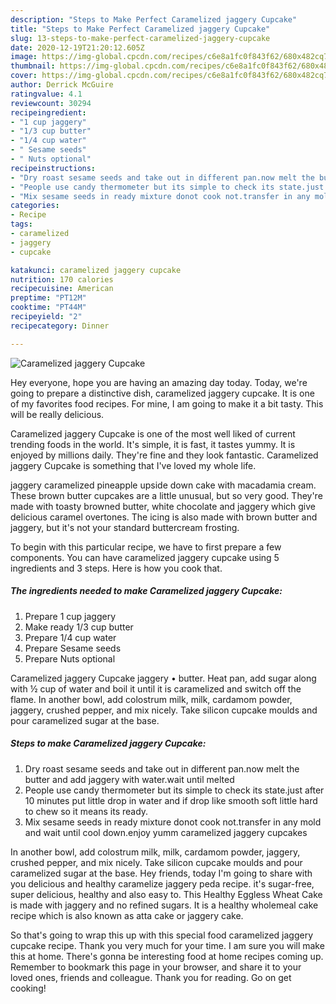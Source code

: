 ```yaml
---
description: "Steps to Make Perfect Caramelized jaggery Cupcake"
title: "Steps to Make Perfect Caramelized jaggery Cupcake"
slug: 13-steps-to-make-perfect-caramelized-jaggery-cupcake
date: 2020-12-19T21:20:12.605Z
image: https://img-global.cpcdn.com/recipes/c6e8a1fc0f843f62/680x482cq70/caramelized-jaggery-cupcake-recipe-main-photo.jpg
thumbnail: https://img-global.cpcdn.com/recipes/c6e8a1fc0f843f62/680x482cq70/caramelized-jaggery-cupcake-recipe-main-photo.jpg
cover: https://img-global.cpcdn.com/recipes/c6e8a1fc0f843f62/680x482cq70/caramelized-jaggery-cupcake-recipe-main-photo.jpg
author: Derrick McGuire
ratingvalue: 4.1
reviewcount: 30294
recipeingredient:
- "1 cup jaggery"
- "1/3 cup butter"
- "1/4 cup water"
- " Sesame seeds"
- " Nuts optional"
recipeinstructions:
- "Dry roast sesame seeds and take out in different pan.now melt the butter and add jaggery with water.wait until melted"
- "People use candy thermometer but its simple to check its state.just after 10 minutes put little drop in water and if drop like smooth soft little hard to chew so it means its ready."
- "Mix sesame seeds in ready mixture donot cook not.transfer in any mold and wait until cool down.enjoy yumm caramelized jaggery cupcakes"
categories:
- Recipe
tags:
- caramelized
- jaggery
- cupcake

katakunci: caramelized jaggery cupcake 
nutrition: 170 calories
recipecuisine: American
preptime: "PT12M"
cooktime: "PT44M"
recipeyield: "2"
recipecategory: Dinner

---
```



![Caramelized jaggery Cupcake](https://img-global.cpcdn.com/recipes/c6e8a1fc0f843f62/680x482cq70/caramelized-jaggery-cupcake-recipe-main-photo.jpg)

Hey everyone, hope you are having an amazing day today. Today, we're going to prepare a distinctive dish, caramelized jaggery cupcake. It is one of my favorites food recipes. For mine, I am going to make it a bit tasty. This will be really delicious.

Caramelized jaggery Cupcake is one of the most well liked of current trending foods in the world. It's simple, it is fast, it tastes yummy. It is enjoyed by millions daily. They're fine and they look fantastic. Caramelized jaggery Cupcake is something that I've loved my whole life.

jaggery caramelized pineapple upside down cake with macadamia cream. These brown butter cupcakes are a little unusual, but so very good. They&#39;re made with toasty browned butter, white chocolate and jaggery which give delicious caramel overtones. The icing is also made with brown butter and jaggery, but it&#39;s not your standard buttercream frosting.


To begin with this particular recipe, we have to first prepare a few components. You can have caramelized jaggery cupcake using 5 ingredients and 3 steps. Here is how you cook that.

<!--inarticleads1-->

##### The ingredients needed to make Caramelized jaggery Cupcake:

1. Prepare 1 cup jaggery
1. Make ready 1/3 cup butter
1. Prepare 1/4 cup water
1. Prepare  Sesame seeds
1. Prepare  Nuts optional


Caramelized jaggery Cupcake jaggery • butter. Heat pan, add sugar along with ½ cup of water and boil it until it is caramelized and switch off the flame. In another bowl, add colostrum milk, milk, cardamom powder, jaggery, crushed pepper, and mix nicely. Take silicon cupcake moulds and pour caramelized sugar at the base. 

<!--inarticleads2-->

##### Steps to make Caramelized jaggery Cupcake:

1. Dry roast sesame seeds and take out in different pan.now melt the butter and add jaggery with water.wait until melted
1. People use candy thermometer but its simple to check its state.just after 10 minutes put little drop in water and if drop like smooth soft little hard to chew so it means its ready.
1. Mix sesame seeds in ready mixture donot cook not.transfer in any mold and wait until cool down.enjoy yumm caramelized jaggery cupcakes


In another bowl, add colostrum milk, milk, cardamom powder, jaggery, crushed pepper, and mix nicely. Take silicon cupcake moulds and pour caramelized sugar at the base. Hey friends, today I&#39;m going to share with you delicious and healthy caramelize jaggery peda recipe. it&#39;s sugar-free, super delicious, healthy and also easy to. This Healthy Eggless Wheat Cake is made with jaggery and no refined sugars. It is a healthy wholemeal cake recipe which is also known as atta cake or jaggery cake. 

So that's going to wrap this up with this special food caramelized jaggery cupcake recipe. Thank you very much for your time. I am sure you will make this at home. There's gonna be interesting food at home recipes coming up. Remember to bookmark this page in your browser, and share it to your loved ones, friends and colleague. Thank you for reading. Go on get cooking!
